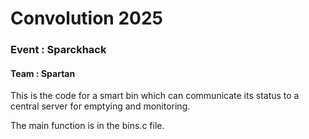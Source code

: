 <h1>Convolution 2025</h1>
<h3>Event : Sparckhack</h3>
<h4>Team : Spartan</h4>

This is the code for a smart bin which can communicate its status to a central server for emptying and monitoring.

The main function is in the bins.c file.
